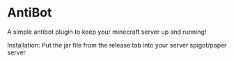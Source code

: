 # AntiBot
A simple antibot plugin to keep your minecraft server up and running!

Installation:
  Put the jar file from the release tab into your server spigot/paper server
